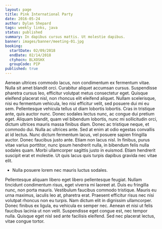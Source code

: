 ```yaml
---
layout: page
title: Pink International Party
date: 2016-05-24
author: Dylan Shepard
tags: weekly links, java
status: published
summary: In dapibus cursus mattis. Ut molestie dapibus.
banner: images/banner/meeting-01.jpg
booking:
  startDate: 02/09/2018
  endDate: 02/14/2018
  ctyhocn: BLXOSHX
  groupCode: PIP
published: true
---
```

Aenean ultrices commodo lacus, non condimentum ex fermentum vitae. Nulla sit amet blandit orci. Curabitur aliquet accumsan cursus. Suspendisse pharetra cursus leo, efficitur volutpat metus consectetur eget. Quisque eleifend placerat nisl, non rhoncus elit eleifend aliquet. Nullam scelerisque, nisi eu fermentum vehicula, leo nisi efficitur velit, sed posuere dui mi eu sem. Pellentesque vehicula tellus ut diam lobortis lobortis. Cras in tristique ante, quis auctor nunc. Donec sodales lectus nunc, ac congue dui pretium eget. Aliquam blandit, quam vel bibendum lobortis, nunc mi sollicitudin orci, dictum ultrices mauris massa finibus diam. Donec ac tristique neque, et commodo dui. Nulla ac ultrices ante. Sed at enim at odio egestas convallis at id lectus.
Nunc dictum fermentum lacus, vel posuere sapien fringilla auctor. Donec faucibus justo ante. Etiam non lacus nisl. In finibus, purus vitae varius porttitor, nunc ipsum hendrerit nulla, in bibendum felis nulla sodales quam. Morbi ullamcorper sagittis justo in euismod. Etiam hendrerit suscipit erat et molestie. Ut quis lacus quis turpis dapibus gravida nec vitae elit.

* Nulla posuere lorem nec mauris luctus sodales.

Pellentesque aliquam libero eget libero pellentesque feugiat. Nullam tincidunt condimentum risus, eget viverra mi laoreet at. Duis eu fringilla nunc, non porta mauris. Vestibulum faucibus commodo tristique. Mauris eu urna maximus, iaculis leo at, pharetra erat. Praesent efficitur risus nec nisi volutpat rhoncus non eu turpis. Nam dictum elit in dignissim ullamcorper. Donec finibus ex ligula, eu vehicula ex semper nec. Aenean et nisi ut felis faucibus lacinia ut non velit. Suspendisse eget congue est, nec tempor nulla. Quisque eget nisl sed ante facilisis eleifend. Sed nec placerat lectus, vitae congue tortor.
